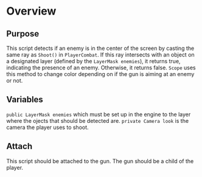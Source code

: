 # Overview

## Purpose

This script detects if an enemy is in the center of the screen by casting the same ray as `Shoot()` in `PlayerCombat`. If this ray intersects with an object on a designated layer (defined by the `LayerMask enemies`), it returns true, indicating the presence of an enemy. Otherwise, it returns false. `Scope` uses this method to change color depending on if the gun is aiming at an enemy or not.

## Variables

`public LayerMask enemies` which must be set up in the engine to the layer where the ojects that should be detected are.
`private Camera look` is the camera the player uses to shoot.

## Attach

This script should be attached to the gun. The gun should be a child of the player. 
